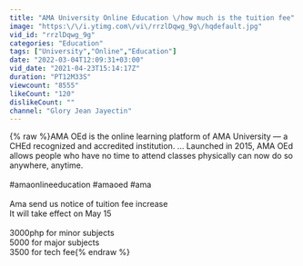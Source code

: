 ```yaml
---
title: "AMA University Online Education \/how much is the tuition fee"
image: "https:\/\/i.ytimg.com\/vi\/rrzlDqwg_9g\/hqdefault.jpg"
vid_id: "rrzlDqwg_9g"
categories: "Education"
tags: ["University","Online","Education"]
date: "2022-03-04T12:09:31+03:00"
vid_date: "2021-04-23T15:14:17Z"
duration: "PT12M33S"
viewcount: "8555"
likeCount: "120"
dislikeCount: ""
channel: "Glory Jean Jayectin"
---
```

{% raw %}AMA OEd is the online learning platform of AMA University — a CHEd recognized and accredited institution. ... Launched in 2015, AMA OEd allows people who have no time to attend classes physically can now do so anywhere, anytime.<br /><br />#amaonlineeducation #amaoed #ama <br /><br />Ama send us notice of tuition fee increase <br />It will take effect on May 15<br /><br />3000php for minor subjects<br />5000 for major subjects <br />3500 for tech fee{% endraw %}

